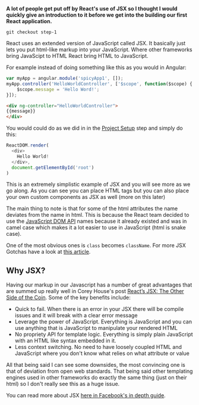 **A lot of people get put off by React's use of JSX so I thought I would quickly give an introduction to it before we get into the building our first React application.**

```
git checkout step-1
```

React uses an extended version of JavaScript called JSX. It basically just lets you put html-like markup
into your JavaScript. Where other frameworks bring JavaScipt to HTML React bring HTML to JavaScript.

For example instead of doing something like this as you would in Angular:

``` javascript
var myApp = angular.module('spicyApp1', []);
myApp.controller('HelloWorldController', ['$scope', function($scope) {
    $scope.message = 'Hello Word!';
}]);
```

``` html
<div ng-controller="HelloWorldController">
{{message}}
</div>
```

You would could do as we did in in the [Project Setup](https://github.com/justsayno/react-introduction/wiki/0---Project-Setup) step and simply do this:

``` JavaScript
ReactDOM.render(
  <div>
    Hello World!
  </div>,
  document.getElementById('root')
)

```

This is an extremely simplistic example of JSX and you will see more as we go along. As you can see you can place HTML tags but you can also place your own custom components as JSX as well (more on this later)

The main thing to note is that for some of the html attributes the name deviates from the name in html. This is because the React team decided to use the [JavaScript DOM API](https://developer.mozilla.org/en-US/docs/Web/API/Document_Object_Model) names because it already existed and was in camel case which makes it a lot easier to use in JavaScript (html is snake case).

One of the most obvious ones is `class` becomes `className`. For more JSX Gotchas have a look at [this article](https://facebook.github.io/react/docs/jsx-gotchas.html).

## Why JSX?

Having our markup in our Javascript has a number of great advantages that are summed up really well in Corey House's post [React’s JSX: The Other Side of the Coin](https://medium.com/@housecor/react-s-jsx-the-other-side-of-the-coin-2ace7ab62b98#.a4ktqckxa). Some of the key benefits include:

- Quick to fail. When there is an error in your JSX there will be compile issues and it will break with a clear error message
- Leverage the power of JavaScript. Everything is JavaScript and you can use anything that is JavaScript to manipulate your rendered HTML
- No propriety API for template logic. Everything is simply plain JavaScript with an HTML like syntax embedded in it.
- Less context switching. No need to have loosely coupled HTML and JavaScript where you don't know what relies on what attribute or value

All that being said I can see some downsides, the most convincing one is that of deviation from open web standards. That being said other templating engines used in other frameworks do exactly the same thing (just on their html) so I don't really see this as a huge issue.

You can read more about JSX [here in Facebook's in depth guide](https://facebook.github.io/react/docs/jsx-in-depth.html).

